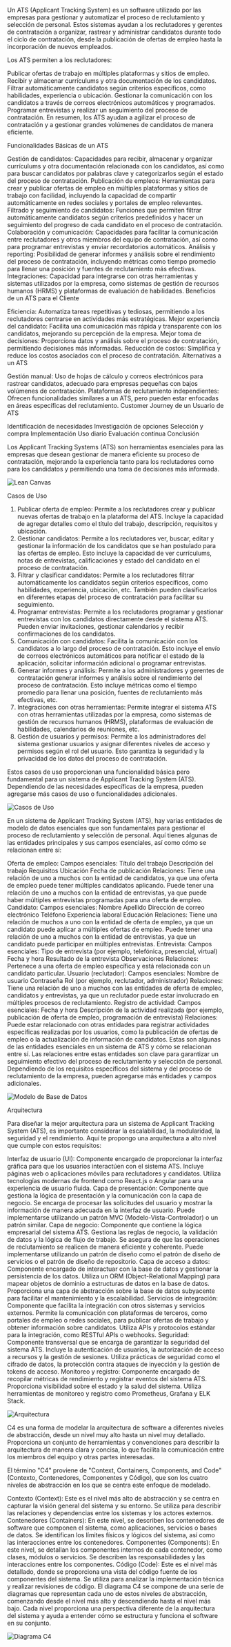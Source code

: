 Un ATS (Applicant Tracking System) es un software utilizado por las empresas para gestionar y automatizar el proceso de reclutamiento y selección de personal. Estos sistemas ayudan a los reclutadores y gerentes de contratación a organizar, rastrear y administrar candidatos durante todo el ciclo de contratación, desde la publicación de ofertas de empleo hasta la incorporación de nuevos empleados.

Los ATS permiten a los reclutadores:

Publicar ofertas de trabajo en múltiples plataformas y sitios de empleo.
Recibir y almacenar currículums y otra documentación de los candidatos.
Filtrar automáticamente candidatos según criterios específicos, como habilidades, experiencia o ubicación.
Gestionar la comunicación con los candidatos a través de correos electrónicos automáticos y programados.
Programar entrevistas y realizar un seguimiento del proceso de contratación.
En resumen, los ATS ayudan a agilizar el proceso de contratación y a gestionar grandes volúmenes de candidatos de manera eficiente.


Funcionalidades Básicas de un ATS

Gestión de candidatos: Capacidades para recibir, almacenar y organizar currículums y otra documentación relacionada con los candidatos, así como para buscar candidatos por palabras clave y categorizarlos según el estado del proceso de contratación.
Publicación de empleos: Herramientas para crear y publicar ofertas de empleo en múltiples plataformas y sitios de trabajo con facilidad, incluyendo la capacidad de compartir automáticamente en redes sociales y portales de empleo relevantes.
Filtrado y seguimiento de candidatos: Funciones que permiten filtrar automáticamente candidatos según criterios predefinidos y hacer un seguimiento del progreso de cada candidato en el proceso de contratación.
Colaboración y comunicación: Capacidades para facilitar la comunicación entre reclutadores y otros miembros del equipo de contratación, así como para programar entrevistas y enviar recordatorios automáticos.
Análisis y reporting: Posibilidad de generar informes y análisis sobre el rendimiento del proceso de contratación, incluyendo métricas como tiempo promedio para llenar una posición y fuentes de reclutamiento más efectivas.
Integraciones: Capacidad para integrarse con otras herramientas y sistemas utilizados por la empresa, como sistemas de gestión de recursos humanos (HRMS) y plataformas de evaluación de habilidades.
Beneficios de un ATS para el Cliente

Eficiencia: Automatiza tareas repetitivas y tediosas, permitiendo a los reclutadores centrarse en actividades más estratégicas.
Mejor experiencia del candidato: Facilita una comunicación más rápida y transparente con los candidatos, mejorando su percepción de la empresa.
Mejor toma de decisiones: Proporciona datos y análisis sobre el proceso de contratación, permitiendo decisiones más informadas.
Reducción de costos: Simplifica y reduce los costos asociados con el proceso de contratación.
Alternativas a un ATS

Gestión manual: Uso de hojas de cálculo y correos electrónicos para rastrear candidatos, adecuado para empresas pequeñas con bajos volúmenes de contratación.
Plataformas de reclutamiento independientes: Ofrecen funcionalidades similares a un ATS, pero pueden estar enfocadas en áreas específicas del reclutamiento.
Customer Journey de un Usuario de ATS

Identificación de necesidades
Investigación de opciones
Selección y compra
Implementación
Uso diario
Evaluación continua
Conclusión

Los Applicant Tracking Systems (ATS) son herramientas esenciales para las empresas que desean gestionar de manera eficiente su proceso de contratación, mejorando la experiencia tanto para los reclutadores como para los candidatos y permitiendo una toma de decisiones más informada.

![Lean Canvas](image.png)

Casos de Uso

1. Publicar oferta de empleo: Permite a los reclutadores crear y publicar nuevas ofertas de trabajo en la plataforma del ATS. Incluye la capacidad de agregar detalles como el título del trabajo, descripción, requisitos y ubicación.
2. Gestionar candidatos: Permite a los reclutadores ver, buscar, editar y gestionar la información de los candidatos que se han postulado para las ofertas de empleo. Esto incluye la capacidad de ver currículums, notas de entrevistas, calificaciones y estado del candidato en el proceso de contratación.
3. Filtrar y clasificar candidatos: Permite a los reclutadores filtrar automáticamente los candidatos según criterios específicos, como habilidades, experiencia, ubicación, etc. También pueden clasificarlos en diferentes etapas del proceso de contratación para facilitar su seguimiento.
4. Programar entrevistas: Permite a los reclutadores programar y gestionar entrevistas con los candidatos directamente desde el sistema ATS. Pueden enviar invitaciones, gestionar calendarios y recibir confirmaciones de los candidatos.
5. Comunicación con candidatos: Facilita la comunicación con los candidatos a lo largo del proceso de contratación. Esto incluye el envío de correos electrónicos automáticos para notificar el estado de la aplicación, solicitar información adicional o programar entrevistas.
6. Generar informes y análisis: Permite a los administradores y gerentes de contratación generar informes y análisis sobre el rendimiento del proceso de contratación. Esto incluye métricas como el tiempo promedio para llenar una posición, fuentes de reclutamiento más efectivas, etc.
7. Integraciones con otras herramientas: Permite integrar el sistema ATS con otras herramientas utilizadas por la empresa, como sistemas de gestión de recursos humanos (HRMS), plataformas de evaluación de habilidades, calendarios de reuniones, etc.
8. Gestión de usuarios y permisos: Permite a los administradores del sistema gestionar usuarios y asignar diferentes niveles de acceso y permisos según el rol del usuario. Esto garantiza la seguridad y la privacidad de los datos del proceso de contratación.

Estos casos de uso proporcionan una funcionalidad básica pero fundamental para un sistema de Applicant Tracking System (ATS). Dependiendo de las necesidades específicas de la empresa, pueden agregarse más casos de uso o funcionalidades adicionales.

![Casos de Uso](image-2.png)

En un sistema de Applicant Tracking System (ATS), hay varias entidades de modelo de datos esenciales que son fundamentales para gestionar el proceso de reclutamiento y selección de personal. Aquí tienes algunas de las entidades principales y sus campos esenciales, así como cómo se relacionan entre sí:

Oferta de empleo:
Campos esenciales:
Título del trabajo
Descripción del trabajo
Requisitos
Ubicación
Fecha de publicación
Relaciones:
Tiene una relación de uno a muchos con la entidad de candidatos, ya que una oferta de empleo puede tener múltiples candidatos aplicando.
Puede tener una relación de uno a muchos con la entidad de entrevistas, ya que puede haber múltiples entrevistas programadas para una oferta de empleo.
Candidato:
Campos esenciales:
Nombre
Apellido
Dirección de correo electrónico
Teléfono
Experiencia laboral
Educación
Relaciones:
Tiene una relación de muchos a uno con la entidad de oferta de empleo, ya que un candidato puede aplicar a múltiples ofertas de empleo.
Puede tener una relación de uno a muchos con la entidad de entrevistas, ya que un candidato puede participar en múltiples entrevistas.
Entrevista:
Campos esenciales:
Tipo de entrevista (por ejemplo, telefónica, presencial, virtual)
Fecha y hora
Resultado de la entrevista
Observaciones
Relaciones:
Pertenece a una oferta de empleo específica y está relacionada con un candidato particular.
Usuario (reclutador):
Campos esenciales:
Nombre de usuario
Contraseña
Rol (por ejemplo, reclutador, administrador)
Relaciones:
Tiene una relación de uno a muchos con las entidades de oferta de empleo, candidatos y entrevistas, ya que un reclutador puede estar involucrado en múltiples procesos de reclutamiento.
Registro de actividad:
Campos esenciales:
Fecha y hora
Descripción de la actividad realizada (por ejemplo, publicación de oferta de empleo, programación de entrevista)
Relaciones:
Puede estar relacionado con otras entidades para registrar actividades específicas realizadas por los usuarios, como la publicación de ofertas de empleo o la actualización de información de candidatos.
Estas son algunas de las entidades esenciales en un sistema de ATS y cómo se relacionan entre sí. Las relaciones entre estas entidades son clave para garantizar un seguimiento efectivo del proceso de reclutamiento y selección de personal. Dependiendo de los requisitos específicos del sistema y del proceso de reclutamiento de la empresa, pueden agregarse más entidades y campos adicionales.

![Modelo de Base de Datos](image-3.png)

Arquitectura

Para diseñar la mejor arquitectura para un sistema de Applicant Tracking System (ATS), es importante considerar la escalabilidad, la modularidad, la seguridad y el rendimiento. Aquí te propongo una arquitectura a alto nivel que cumple con estos requisitos:

Interfaz de usuario (UI):
Componente encargado de proporcionar la interfaz gráfica para que los usuarios interactúen con el sistema ATS.
Incluye páginas web o aplicaciones móviles para reclutadores y candidatos.
Utiliza tecnologías modernas de frontend como React.js o Angular para una experiencia de usuario fluida.
Capa de presentación:
Componente que gestiona la lógica de presentación y la comunicación con la capa de negocio.
Se encarga de procesar las solicitudes del usuario y mostrar la información de manera adecuada en la interfaz de usuario.
Puede implementarse utilizando un patrón MVC (Modelo-Vista-Controlador) o un patrón similar.
Capa de negocio:
Componente que contiene la lógica empresarial del sistema ATS.
Gestiona las reglas de negocio, la validación de datos y la lógica de flujo de trabajo.
Se asegura de que las operaciones de reclutamiento se realicen de manera eficiente y coherente.
Puede implementarse utilizando un patrón de diseño como el patrón de diseño de servicios o el patrón de diseño de repositorio.
Capa de acceso a datos:
Componente encargado de interactuar con la base de datos y gestionar la persistencia de los datos.
Utiliza un ORM (Object-Relational Mapping) para mapear objetos de dominio a estructuras de datos en la base de datos.
Proporciona una capa de abstracción sobre la base de datos subyacente para facilitar el mantenimiento y la escalabilidad.
Servicios de integración:
Componente que facilita la integración con otros sistemas y servicios externos.
Permite la comunicación con plataformas de terceros, como portales de empleo o redes sociales, para publicar ofertas de trabajo y obtener información sobre candidatos.
Utiliza APIs y protocolos estándar para la integración, como RESTful APIs o webhooks.
Seguridad:
Componente transversal que se encarga de garantizar la seguridad del sistema ATS.
Incluye la autenticación de usuarios, la autorización de acceso a recursos y la gestión de sesiones.
Utiliza prácticas de seguridad como el cifrado de datos, la protección contra ataques de inyección y la gestión de tokens de acceso.
Monitoreo y registro:
Componente encargado de recopilar métricas de rendimiento y registrar eventos del sistema ATS.
Proporciona visibilidad sobre el estado y la salud del sistema.
Utiliza herramientas de monitoreo y registro como Prometheus, Grafana y ELK Stack.

![Arquitectura](image-4.png)

C4 es una forma de modelar la arquitectura de software a diferentes niveles de abstracción, desde un nivel muy alto hasta un nivel muy detallado. Proporciona un conjunto de herramientas y convenciones para describir la arquitectura de manera clara y concisa, lo que facilita la comunicación entre los miembros del equipo y otras partes interesadas.

El término "C4" proviene de "Context, Containers, Components, and Code" (Contexto, Contenedores, Componentes y Código), que son los cuatro niveles de abstracción en los que se centra este enfoque de modelado.

Contexto (Context): Este es el nivel más alto de abstracción y se centra en capturar la visión general del sistema y su entorno. Se utiliza para describir las relaciones y dependencias entre los sistemas y los actores externos.
Contenedores (Containers): En este nivel, se describen los contenedores de software que componen el sistema, como aplicaciones, servicios o bases de datos. Se identifican los límites físicos y lógicos del sistema, así como las interacciones entre los contenedores.
Componentes (Components): En este nivel, se detallan los componentes internos de cada contenedor, como clases, módulos o servicios. Se describen las responsabilidades y las interacciones entre los componentes.
Código (Code): Este es el nivel más detallado, donde se proporciona una vista del código fuente de los componentes del sistema. Se utiliza para analizar la implementación técnica y realizar revisiones de código.
El diagrama C4 se compone de una serie de diagramas que representan cada uno de estos niveles de abstracción, comenzando desde el nivel más alto y descendiendo hasta el nivel más bajo. Cada nivel proporciona una perspectiva diferente de la arquitectura del sistema y ayuda a entender cómo se estructura y funciona el software en su conjunto.

![Diagrama C4](image-5.png)




